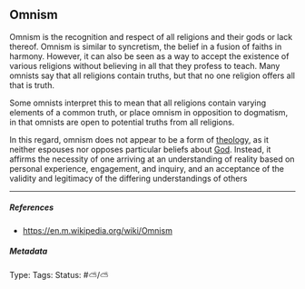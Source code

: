 ## Omnism

Omnism is the recognition and respect of all religions and their gods or lack thereof. Omnism is similar to syncretism, the belief in a fusion of faiths in harmony. However, it can also be seen as a way to accept the existence of various religions without believing in all that they profess to teach. Many omnists say that all religions contain truths, but that no one religion offers all that is truth.

Some omnists interpret this to mean that all religions contain varying elements of a common truth, or place omnism in opposition to dogmatism, in that omnists are open to potential truths from all religions.

In this regard, omnism does not appear to be a form of [theology](https://en.m.wikipedia.org/wiki/Theology "Theology"), as it neither espouses nor opposes particular beliefs about [God](https://en.m.wikipedia.org/wiki/God "God"). Instead, it affirms the necessity of one arriving at an understanding of reality based on personal experience, engagement, and inquiry, and an acceptance of the validity and legitimacy of the differing understandings of others

---

##### References

* https://en.m.wikipedia.org/wiki/Omnism

##### Metadata

Type: 
Tags:
Status: #⛅️/⛅️
